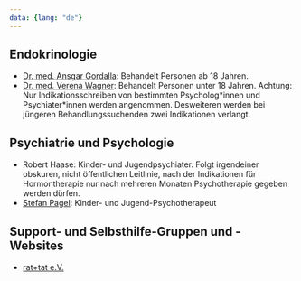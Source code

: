 ```yaml
---
data: {lang: "de"}
---
```


## Endokrinologie
* [Dr. med. Ansgar Gordalla](https://www.diabendo-rostock.de): Behandelt Personen ab 18 Jahren.
* [Dr. med. Verena Wagner](https://kinderaerzte-am-stadthafen.de/): Behandelt Personen unter 18 Jahren. Achtung: Nur Indikationsschreiben von bestimmten Psycholog\*innen und Psychiater\*innen werden angenommen. Desweiteren werden bei jüngeren Behandlungssuchenden zwei Indikationen verlangt.

## Psychiatrie und Psychologie
* Robert Haase: Kinder- und Jugendpsychiater. Folgt irgendeiner obskuren, nicht öffentlichen Leitlinie, nach der Indikationen für Hormontherapie nur nach mehreren Monaten Psychotherapie gegeben werden dürfen.
* [Stefan Pagel](https://pagel-psychotherapie.de): Kinder- und Jugend-Psychotherapeut

## Support- und Selbsthilfe-Gruppen und -Websites
* [rat+tat e.V.](https://ratundtat-rostock.de/)
